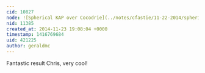 ```yaml
---
cid: 10827
node: ![Spherical KAP over Cocodrie](../notes/cfastie/11-22-2014/spherical-kap-over-cocodrie)
nid: 11385
created_at: 2014-11-23 19:08:04 +0000
timestamp: 1416769684
uid: 421225
author: geraldmc
---
```


Fantastic result Chris, very cool! 
